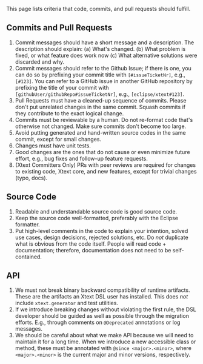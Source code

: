 This page lists criteria that code, commits, and pull requests should fulfill.

## Commits and Pull Requests
 1. Commit messages should have a short message and a description. The description should explain: (a) What's changed. (b) What problem is fixed, or what feature does work now (c) What alternative solutions were discarded and why.
 2. Commit messages should refer to the Github Issue; if there is one, you can do so by prefixing your commit title with `[#issueTicketNr]`, e.g., `[#123]`. You can refer to a GitHub issue in another GitHub repository by prefixing the title of your commit with `[githubUser/githubRepo#issueTicketNr]`, e.g., `[eclipse/xtext#123]`.
 3. Pull Requests must have a cleaned-up sequence of commits. Please don't put unrelated changes in the same commit. Squash commits if they contribute to the exact logical change.
 4. Commits must be reviewable by a human. Do not re-format code that's otherwise not changed. Make sure commits don't become too large.
 5. Avoid putting generated and hand-written source codes in the same commit, except for small changes.
 6. Changes must have unit tests.
 7. Good changes are the ones that do not cause or even minimize future effort, e.g., bug fixes and follow-up feature requests.
 8. (Xtext Committers Only) PRs with peer reviews are required for changes to existing code, Xtext core, and new features, except for trivial changes (typo, docs).

## Source Code
 1. Readable and understandable source code is good source code.
 2. Keep the source code well-formatted, preferably with the Eclipse formatter.
 3. Put high-level comments in the code to explain your intention, solved use cases, design decisions, rejected solutions, etc. Do *not* duplicate what is obvious from the code itself. People will read code + documentation; therefore, documentation does not need to be self-contained.

## API
 1. We must not break binary backward compatibility of runtime artifacts. These are the artifacts an Xtext DSL user has installed. This does *not* include `xtext.generator` and test utilities.
 2. If we introduce breaking changes without violating the first rule, the DSL developer should be guided as well as possible through the migration efforts. E.g., through comments on `@Deprecated` annotations or log messages.
 3. We should be careful about what we make API because we will need to maintain it for a long time. When we introduce a new accessible class or method, these must be annotated with `@since <major>.<minor>`, where `<major>.<minor>` is the current major and minor versions, respectively.
